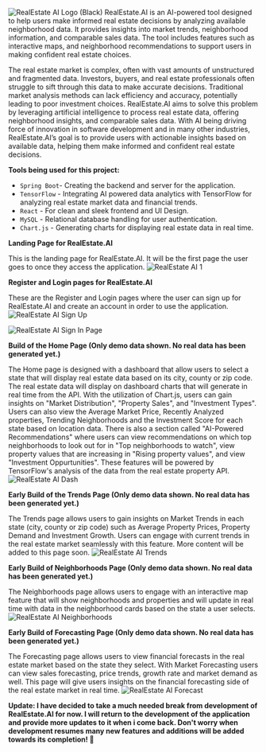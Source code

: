 ![RealEstate AI Logo (Black)](https://github.com/user-attachments/assets/ad231900-5d86-4367-9e41-12a3388eb2fe)
RealEstate.AI is an AI-powered tool designed to help users make informed real estate decisions by analyzing available neighborhood data. It provides insights into market trends, neighborhood information, and comparable sales data. The tool includes features such as interactive maps, and neighborhood recommendations to support users in making confident real estate choices.

The real estate market is complex, often with vast amounts of unstructured and fragmented data. Investors, buyers, and real estate professionals often struggle to sift through this data to make accurate decisions. Traditional market analysis methods can lack efficiency and accuracy, potentially leading to poor investment choices. RealEstate.AI aims to solve this problem by leveraging artificial intelligence to process real estate data, offering neighborhood insights, and comparable sales data. With AI being driving force of innovation in software development and in many other industries, RealEstate.AI’s goal is to provide users with actionable insights based on available data, helping them make informed and confident real estate decisions.

**Tools being used for this project:**

- `Spring Boot`- Creating the backend and server for the application.
- `TensorFlow` - Integrating AI powered data analytics with TensorFlow for analyzing real estate market data and financial trends.
- `React` - For clean and sleek frontend and UI Design.
- `MySQL` - Relational database handling for user authentication.
- `Chart.js` - Generating charts for displaying real estate data in real time.

**Landing Page for RealEstate.AI**

This is the landing page for RealEstate.AI. It will be the first page the user goes to once they access the application.
![RealEstate AI 1](https://github.com/user-attachments/assets/d7f60bbf-742e-462e-ac76-8edafaf3fb4b)

**Register and Login pages for RealEstate.AI**

These are the Register and Login pages where the user can sign up for RealEstate.AI and create an account in order to use the application.
![RealEstate AI Sign Up](https://github.com/user-attachments/assets/35cb6140-e3fd-48f2-b976-6694da18ca83)

![RealEstate AI Sign In Page](https://github.com/user-attachments/assets/520de861-1585-4f47-b055-c97734264482)

**Build of the Home Page (Only demo data shown. No real data has been generated yet.)**

The Home page is designed with a dashboard that allow users to select a state that will display real estate data based on its city, county or zip code. The real estate data will display on dashboard charts that will generate in real time from the API. With the utilization of Chart.js, users can gain insights on "Market Distribution", "Property Sales", and "Investment Types". Users can also view the Average Market Price, Recently Analyzed properties, Trending Neighborhoods and the Investment Score for each state based on location data. There is also a section called "AI-Powered Recommendations" where users can view recommendations on which top neighborhoods to look out for in "Top neighborhoods to watch", view property values that are increasing in "Rising property values", and view "Investment Oppurtunities". These features will be powered by TensorFlow's analysis of the data from the real estate property API.
![RealEstate AI Dash](https://github.com/user-attachments/assets/425fa37f-7d33-48eb-b5db-5f4016971a09)


**Early Build of the Trends Page (Only demo data shown. No real data has been generated yet.)**

The Trends page allows users to gain insights on Market Trends in each state (city, county or zip code) such as Average Property Prices, Property Demand and Investment Growth. Users can engage with current trends in the real estate market seamlessly with this feature. More content will be added to this page soon. 
![RealEstate AI Trends](https://github.com/user-attachments/assets/88d6259d-6e09-44b9-ab34-7c9fb57add09)


**Early Build of Neighborhoods Page (Only demo data shown. No real data has been generated yet.)**

The Neighborhoods page allows users to engage with an interactive map feature that will show neighborhoods and properties and will update in real time with data in the neighborhood cards based on the state a user selects.
![RealEstate AI Neighborhoods](https://github.com/user-attachments/assets/594164c9-72cd-4554-ba87-29a5a3a00d06)


**Early Build of Forecasting Page (Only demo data shown. No real data has been generated yet.)**

The Forecasting page allows users to view financial forecasts in the real estate market based on the state they select. With Market Forecasting users can view sales forecasting, price trends, growth rate and market demand as well. This page will give users insights on the financial forecasting side of the real estate market in real time.
![RealEstate AI Forecast](https://github.com/user-attachments/assets/4565aa92-fdda-4d67-a439-3a841448cb4e)

**Update: I have decided to take a much  needed break from development of RealEstate.AI for now. I will return to the development of the application and provide more updates to it when i come back. Don't worry when development resumes
many new features and additions will be added towards its completion! 🚀**

